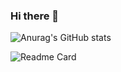 ### Hi there 👋

<!--
**shinlooker/shinlooker** is a ✨ _special_ ✨ repository because its `README.md` (this file) appears on your GitHub profile.

Here are some ideas to get you started:

- 🔭 I’m currently working on ...
- 🌱 I’m currently learning ...
- 👯 I’m looking to collaborate on ...
- 🤔 I’m looking for help with ...
- 💬 Ask me about ...
- 📫 How to reach me: ...
- 😄 Pronouns: ...
- ⚡ Fun fact: ...
-->
![Anurag's GitHub stats](https://github-readme-stats.vercel.app/api?username=Shinlooker&show_icons=true&theme=nord)

![Readme Card](https://github-readme-stats.vercel.app/api/pin/?username=Shinlooker&repo=SmartCard&theme=vue-dark)
